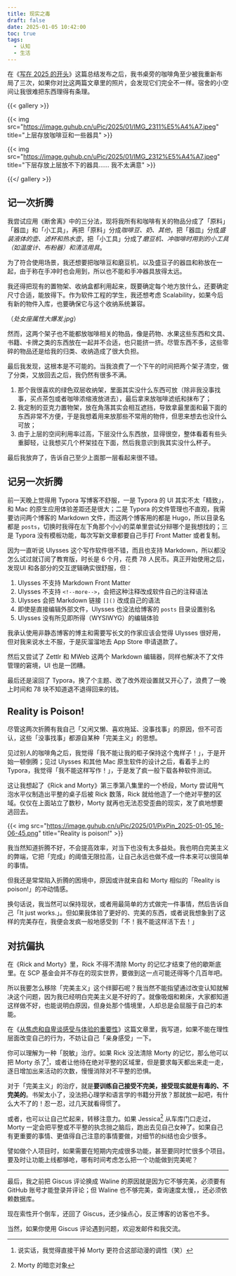 ```yaml
---
title: 现实之毒
draft: false
date: 2025-01-05 10:42:00
toc: true
tags:
  - 认知
  - 生活
---
```


在《[写在 2025 的开头](/posts/写在2025的开头/)》这篇总结发布之后，我书桌旁的咖啡角至少被我重新布局了三次，如果你对比这两篇文章里的照片，会发现它们完全不一样。宿舍的小空间让我很难把东西理得有条理。

<!--more-->

{{< gallery >}}

{{< img src="https://image.guhub.cn/uPic/2025/01/IMG_2311%E5%A4%A7.jpeg" title="上层存放咖啡豆和一些器具" >}}

{{< img src="https://image.guhub.cn/uPic/2025/01/IMG_2312%E5%A4%A7.jpeg" title="下层存放上层放不下的器具…… 我不太满意" >}}

{{</ gallery >}}

## 记一次折腾

我尝试应用《断舍离》中的三分法，现将我所有和咖啡有关的物品分成了「原料」「器皿」和「小工具」，再把「原料」分成*咖啡豆、奶、其他*，把「器皿」分成*盛装液体的壶、滤杯和热水壶*，把「小工具」分成了*磨豆机、冲咖啡时用到的小工具（如温度计、布粉器）和清洁用具*。

为了符合使用场景，我还想要把咖啡豆和磨豆机，以及盛豆子的器皿和称放在一起，由于称在手冲时也会用到，所以也不能和手冲器具放得太远。

我还得把现有的置物架、收纳盒都利用起来，既要确定每个地方放什么，还要确定尺寸合适，能放得下。作为软件工程的学生，我还想考虑 Scalability，如果今后有新的物件入库，也要确保它与这个收纳系统兼容。

（*处女座属性大爆发.jpg*）

然而，这两个架子也不能都放咖啡相关的物品，像是药物、水果这些东西和文具、书籍、卡牌之类的东西放在一起并不合适，也只能挤一挤。尽管东西不多，这些零碎的物品还是给我的归类、收纳造成了很大负担。

最后我发现，这根本是不可能的。当我浪费了一个下午的时间把两个架子清空，做了分类，又放回去之后，我仍然有很多不满。

1. 那个我很喜欢的绿色双层收纳架，里面其实没什么东西可放（除非我没事找事，买点茶包或者咖啡浓缩液放进去），最后拿来放咖啡滤纸和抹布了；
2. 我定制的亚克力置物架，放在角落其实会相互遮挡，导致拿最里面和最下面的东西非常不方便，于是我想着用来放那些不常用的物件，但思来想去也没什么可放；
3. 由于上层的空间利用率过高，下层没什么东西放，显得很空，整体看着有些头重脚轻，让我想买几个杯架挂在下面，然后我意识到我其实没什么杯子。

最后我放弃了，告诉自己至少上面那一层看起来很不错。

## 记另一次折腾

前一天晚上觉得用 Typora 写博客不舒服，一是 Typora 的 UI 其实不太「精致」，和 Mac 的原生应用体验差距还是很大；二是 Typora 的文件管理也不直观，我需要访问两个博客的 Markdown 文件，而这两个博客用的都是 Hugo，所以目录名都是 `posts`，切换时我得在左下角那个小小的菜单里尝试分辩哪个是我想找的；三是 Typora 没有模板功能，每次写新文章都要自己手打 Front Matter 或者复制。

因为一直听说 Ulysses 这个写作软件很不错，而且也支持 Markdown，所以都没怎么试过就订阅了教育版，时长是 6 个月，花费 78 人民币。真正开始使用之后，发现UI 和各部分的交互逻辑确实很舒服，但：

1. Ulysses 不支持 Markdown Front Matter
2. Ulysses 不支持 `<!--more-->`，会把这种注释改成软件自己的注释语法
3. Ulysses 会把 Markdown 链接 `[]()` 改成自己的语法
4. 即使是直接编辑外部文件，Ulysses 也没法给博客的 `posts` 目录设置别名
5. Ulysses 没有所见即所得（WYSIWYG）的编辑体验

我承认使用非静态博客的博主和需要写长文的作家应该会觉得 Ulysses 很好用，但对我来说水土不服，于是灰溜溜地去 App Store 申请退款了。

然后又尝试了 Zettlr 和 MWeb 这两个 Markdown 编辑器，同样也解决不了文件管理的窘境，UI 也是一团糟。

最后还是滚回了 Typora，换了个主题、改了改外观设置就又开心了，浪费了一晚上时间和 78 块不知道退不退得回来的钱。

## Reality is Poison!

尽管这两次折腾有我自己「又闲又懒、喜欢拖延、没事找事」的原因，但不可否认，这些「没事找事」都源自某种「完美主义」的思想。

见过别人的咖啡角之后，我觉得「我不能让我的柜子保持这个鬼样子！」，于是开始一顿倒腾；见过 Ulysses 和其他 Mac 原生软件的设计之后，看着手上的 Typora，我觉得「我不能这样写作！」，于是发了疯一般下载各种软件测试。

这让我想起了《Rick and Morty》第三季第八集里的一个桥段，Morty 尝试用气泡水平仪制造出平整的桌子后被 Rick 数落，Rick 就给他造了一个绝对平整的区域。仅仅在上面站立了数秒，Morty 就再也无法忍受歪曲的现实，发了疯地想要逃回去。

{{< img src="https://image.guhub.cn/uPic/2025/01/PixPin_2025-01-05_16-06-45.png" title="Reality is poison!" >}}

我当然知道折腾不好，不会提高效率，对当下也没有太多益处。我也明白完美主义的弊端，它把「完成」的阈值无限拉高，让自己永远也做不成一件本来可以很简单的事情。

但我还是常常陷入折腾的困境中，原因或许就来自和 Morty 相似的「Reality is poison!」的冲动情感。

换句话说，我当然可以保持现状，或者用最简单的方式做完一件事情，然后告诉自己「It just works.」。但如果我体验了更好的、完美的东西，或者说我想象到了这样的完美存在，我便会发疯一般地感受到「不！我不能这样活下去！」

## 对抗偏执

在《Rick and Morty》里，Rick 不得不清除 Morty 的记忆才结束了他的歇斯底里。在 SCP 基金会并不存在的现实世界，要做到这一点可能还得等个几百年吧。

所以我要怎么移除「完美主义」这个绊脚石呢？我当然不能指望通过改变认知就解决这个问题，因为我已经明白完美主义是不好的了。就像吸烟和赖床，大家都知道这样做不好，也能说明白原因，但身处那个情境里，人却总是会屈服于自己的本能。

在《[从焦虑和自卑谈感受与体验的重要性](/posts/从焦虑和自卑谈感受与体验的重要性/)》这篇文章里，我写道，如果不能在理性层面改变自己的行为，不妨让自己「亲身感受」一下。

你可以理解为一种「脱敏」治疗。如果 Rick 没法清除 Morty 的记忆，那么他可以把 Morty 杀了[^1]，或者让他待在绝对平整的区域里，但是要求每天都出来走一走，逐日增加出来活动的次数，慢慢消除对不平整的恐惧。

对于「完美主义」的治疗，就是**要训练自己接受不完美，接受现实就是有毒的、不完美的**。书架太小了，没法把心理学和语言学的书籍分开放？那就放一起吧，有什么大不了的！忍一忍，过几天就看得惯了。

或者，也可以让自己忙起来，转移注意力。如果 Jessica[^2] 从车库门口走过，Morty 一定会把平整或不平整的执念抛之脑后，跑出去见自己女神了。如果自己有更重要的事情、更值得自己注意的事情要做，对细节的纠结也会少很多。

譬如做个人项目时，如果需要在短期内完成很多功能，甚至要同时忙很多个项目。要及时让功能上线都够呛，哪有时间考虑怎么把一个功能做到完美呢？

---

最后，我之前把 Giscus 评论换成 Waline 的原因就是因为它不够完美，必须要有 GitHub 账号才能登录并评论；但 Waline 也不够完美，查询速度太慢，，还必须依赖数据库。

现在索性开个倒车，还回了 Giscus，还少操点心，反正博客的访客也不多。

当然，如果你使用 Giscus 评论遇到问题，欢迎发邮件和我交流。

[^1]: 说实话，我觉得直接干掉 Morty 更符合这部动漫的调性（笑）
[^2]: Morty 的暗恋对象